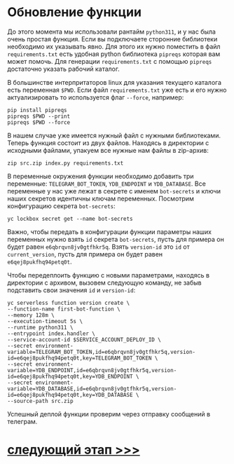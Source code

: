 # Обновление функции

До этого момента мы использовали рантайм `python311`, и у нас была очень простая функция. 
Если вы подключаете сторонние библиотеки необходимо их указывать явно. 
Для этого их нужно поместить в файл `requirements.txt` есть удобная python библиотека `pipreqs` которая вам может помочь. 
Для генерации `requirements.txt` с помощью `pipreqs` достаточно указать рабочий каталог. 

В большинстве интерпритаторов linux для указания текущего каталога есть переменная `$PWD`. 
Если файл `requirements.txt` уже есть и его нужно актуализировать то используется флаг `--force`, например:

    pip install pipreqs
    pipreqs $PWD --print
    pipreqs $PWD --force

В нашем случае уже имеется нужный файл с нужными библиотеками.
Теперь функция состоит из двух файлов. 
Находясь в директории с исходными файлами, упакуем все нужные нам файлы в zip-архив:

    zip src.zip index.py requirements.txt 

В переменные окружения функции необходимо добавить три переменные: 
`TELEGRAM_BOT_TOKEN`, `YDB_ENDPOINT` и `YDB_DATABASE`.
Все переменные у нас уже лежат в секрете с именем `bot-secrets` и ключи наших секретов идентичны ключам переменных. 
Посмотрим конфигурацию секрета `bot-secrets`:

    yc lockbox secret get --name bot-secrets

Важно, чтобы передать в конфигурации функции параметры наших переменных нужно взять `id` секрета `bot-secrets`, 
пусть для примера он будет равен `e6qbrqvn8jv0gtfhkr5q`. Взять `version-id` это `id` от `current_version`, 
пусть для примера он будет равен `e6qej8pukfhq94petq0t`. 

Чтобы передеплоить функцию с новыми параметрами, находясь в директории с архивом, вызовем следующую команду, 
не забыв подставить свои значения `id` и `version-id`: 

    yc serverless function version create \
    --function-name first-bot-function \
    --memory 128m \
    --execution-timeout 5s \
    --runtime python311 \
    --entrypoint index.handler \
    --service-account-id $SERVICE_ACCOUNT_DEPLOY_ID \
    --secret environment-variable=TELEGRAM_BOT_TOKEN,id=e6qbrqvn8jv0gtfhkr5q,version-id=e6qej8pukfhq94petq0t,key=TELEGRAM_BOT_TOKEN \
    --secret environment-variable=YDB_ENDPOINT,id=e6qbrqvn8jv0gtfhkr5q,version-id=e6qej8pukfhq94petq0t,key=YDB_ENDPOINT \
    --secret environment-variable=YDB_DATABASE,id=e6qbrqvn8jv0gtfhkr5q,version-id=e6qej8pukfhq94petq0t,key=YDB_DATABASE \
    --source-path src.zip

Успешный деплой функции проверим через отправку сообщений в телеграм.

# [cледующий этап >>>](../07-create-key/README.md)
